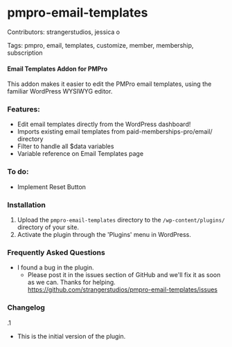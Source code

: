 pmpro-email-templates
=====================

Contributors: strangerstudios, jessica o

Tags: pmpro, email, templates, customize, member, membership, subscription

#### Email Templates Addon for PMPro
This addon makes it easier to edit the PMPro email templates, using the familiar WordPress WYSIWYG editor.

### Features:
* Edit email templates directly from the WordPress dashboard!
* Imports existing email templates from paid-memberships-pro/email/ directory
* Filter to handle all $data variables
* Variable reference on Email Templates page

### To do:
* Implement Reset Button

### Installation
1. Upload the `pmpro-email-templates` directory to the `/wp-content/plugins/` directory of your site.
2. Activate the plugin through the 'Plugins' menu in WordPress.

### Frequently Asked Questions
* I found a bug in the plugin.
  * Please post it in the issues section of GitHub and we'll fix it as soon as we can. Thanks for helping. https://github.com/strangerstudios/pmpro-email-templates/issues

### Changelog
.1
  * This is the initial version of the plugin.